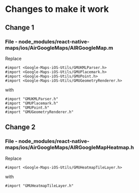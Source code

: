# Changes to make it work

## Change 1

### File - node_modules/react-native-maps/ios/AirGoogleMaps/AIRGoogleMap.m

Replace

```
#import <Google-Maps-iOS-Utils/GMUKMLParser.h>
#import <Google-Maps-iOS-Utils/GMUPlacemark.h>
#import <Google-Maps-iOS-Utils/GMUPoint.h>
#import <Google-Maps-iOS-Utils/GMUGeometryRenderer.h>
```

with

```
#import "GMUKMLParser.h"
#import "GMUPlacemark.h"
#import "GMUPoint.h"
#import "GMUGeometryRenderer.h"
```

## Change 2

### File - node_modules/react-native-maps/ios/AirGoogleMaps/AIRGoogleMapHeatmap.h

Replace

```
#import <Google-Maps-iOS-Utils/GMUHeatmapTileLayer.h>
```

with

```
#import "GMUHeatmapTileLayer.h"
```
